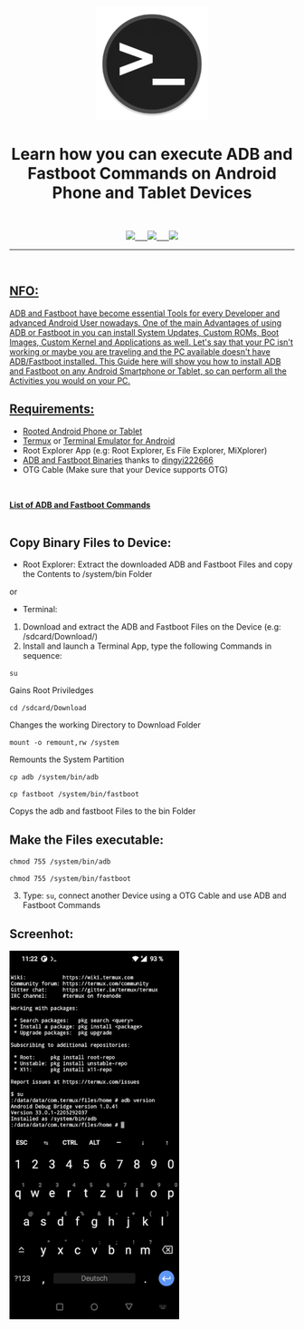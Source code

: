 <p align="center"><img src="https://github.com/K3V1991/Install-ADB-and-Fastboot-on-Android-Devices/blob/main/Command.png" width="200"></a>
<h1 align="center"><b>Learn how you can execute ADB and Fastboot Commands on Android Phone and Tablet Devices</b></h1>
<br />

<p align="center">
<a href="https://ko-fi.com/k3v1991" alt="Ko-fi"><img src="https://img.shields.io/badge/Ko--fi-F16061?style=for-the-badge&logo=ko-fi&logoColor=white"> &emsp;
<a href="https://www.paypal.com/cgi-bin/webscr?cmd=_s-xclick&hosted_button_id=HW8B98TVDLKWA" alt="PayPal"><img src="https://img.shields.io/badge/PayPal-00457C?style=for-the-badge&logo=paypal&logoColor=white"> &emsp;
<a href="https://github.com/K3V1991/Donate-Crypto/blob/main/README.md" alt="Crypto"><img src="https://img.shields.io/badge/Bitcoin-000?style=for-the-badge&logo=bitcoin&logoColor=white">
</p>
<hr />
<br />

## NFO:
ADB and Fastboot have become essential Tools for every Developer and advanced Android User nowadays. 
One of the main Advantages of using ADB or Fastboot in you can install System Updates, Custom ROMs, Boot Images, Custom Kernel and Applications as well.
Let's say that your PC isn't working or maybe you are traveling and the PC available doesn't have ADB/Fastboot installed.
This Guide here will show you how to install ADB and Fastboot on any Android Smartphone or Tablet, so can perform all the Activities you would on your PC.

## Requirements:
* Rooted Android Phone or Tablet
* [Termux](https://play.google.com/store/apps/details?id=com.termux) or [Terminal Emulator for Android](https://play.google.com/store/apps/details?id=jackpal.androidterm) 
* Root Explorer App (e.g: Root Explorer, Es File Explorer, MiXplorer)
* [ADB and Fastboot Binaries](https://github.com/dingyi222666/termux-sdk-tools) thanks to [dingyi222666](https://github.com/dingyi222666)
* OTG Cable (Make sure that your Device supports OTG)
<br />

**[List of ADB and Fastboot Commands](https://github.com/K3V1991/ADB-and-FastbootPlusPlus/blob/main/Commands.txt)**
<br />
<br />

## Copy Binary Files to Device:
* Root Explorer: Extract the downloaded ADB and Fastboot Files and copy the Contents to /system/bin Folder

or

* Terminal:
1. Download and extract the ADB and Fastboot Files on the Device (e.g: /sdcard/Download/)
2. Install and launch a Terminal App, type the following Commands in sequence:
```
su 
```  
Gains Root Priviledges
```                              
cd /sdcard/Download 
```
Changes the working Directory to Download Folder
```
mount -o remount,rw /system   
```
Remounts the System Partition
```
cp adb /system/bin/adb
```
```
cp fastboot /system/bin/fastboot 
```
Copys the adb and fastboot Files to the bin Folder

## Make the Files executable:
```
chmod 755 /system/bin/adb
``` 
```
chmod 755 /system/bin/fastboot
```
3. Type: ```su```, connect another Device using a OTG Cable and use ADB and Fastboot Commands

## Screenhot:
<img src="https://github.com/K3V1991/Install-ADB-and-Fastboot-on-Android-Devices/blob/main/Termux-adb.jpg" width="300"></a>
